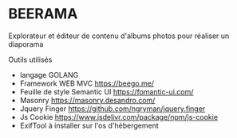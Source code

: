 
# BEERAMA

Explorateur et éditeur de contenu d'albums photos pour réaliser un diaporama

Outils utilisés
- langage GOLANG
- Framework WEB MVC https://beego.me/
- Feuille de style Semantic UI https://fomantic-ui.com/
- Masonry https://masonry.desandro.com/
- Jquery Finger https://github.com/ngryman/jquery.finger 
- Js Cookie https://www.jsdelivr.com/package/npm/js-cookie 
- ExifTool à installer sur l'os d'hébergement
